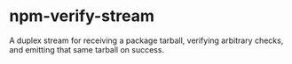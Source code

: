 # npm-verify-stream
A duplex stream for receiving a package tarball, verifying arbitrary checks, and emitting that same tarball on success.
